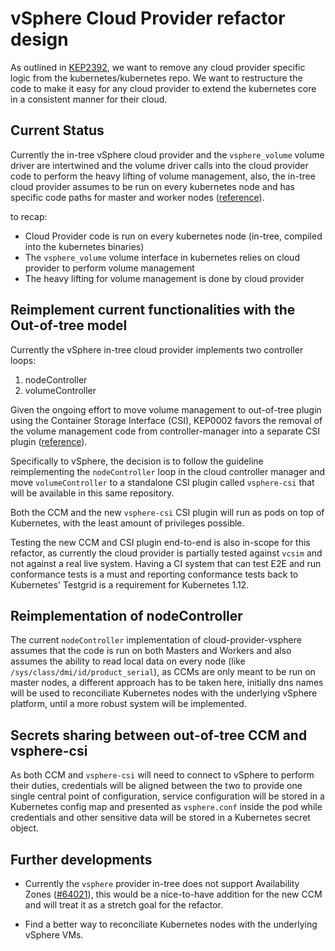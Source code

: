 # vSphere Cloud Provider refactor design

As outlined in [KEP2392](https://github.com/kubernetes/enhancements/tree/master/keps/sig-cloud-provider/2392-cloud-controller-manager),
we want to remove any cloud provider specific logic from the kubernetes/kubernetes repo. We want to restructure the code to make it easy for any cloud provider to extend the kubernetes core in a consistent manner for their cloud.

## Current Status

Currently the in-tree vSphere cloud provider and the `vsphere_volume` volume driver are intertwined and the volume driver calls into the cloud provider code to perform the heavy lifting of volume management, also, the in-tree cloud provider assumes to be run on every kubernetes node and has specific code paths for master and worker nodes ([reference](https://github.com/kubernetes/kubernetes/blob/master/staging/src/k8s.io/legacy-cloud-providers/vsphere/vsphere.go#L221-L231)).

to recap:

- Cloud Provider code is run on every kubernetes node (in-tree, compiled into the kubernetes binaries)
- The `vsphere_volume` volume interface in kubernetes relies on cloud provider to perform volume management
- The heavy lifting for volume management is done by cloud provider

## Reimplement current functionalities with the Out-of-tree model

Currently the vSphere in-tree cloud provider implements two controller loops:

1. nodeController
2. volumeController

Given the ongoing effort to move volume management to out-of-tree plugin using the Container Storage Interface (CSI), KEP0002 favors the removal of the volume management code from controller-manager into a separate CSI plugin ([reference](https://github.com/kubernetes/enhancements/tree/master/keps/sig-cloud-provider/2392-cloud-controller-manager#volume-management-changes)).

Specifically to vSphere, the decision is to follow the guideline reimplementing the `nodeController` loop in the cloud controller manager and move `volumeController` to a standalone CSI plugin called `vsphere-csi` that will be available in this same repository.

Both the CCM and the new `vsphere-csi` CSI plugin will run as pods on top of Kubernetes, with the least amount of privileges possible.

Testing the new CCM and CSI plugin end-to-end is also in-scope for this refactor, as currently the cloud provider is partially tested against `vcsim` and not against a real live system. Having a CI system that can test E2E and run conformance tests is a must and reporting conformance tests back to Kubernetes' Testgrid is a requirement for Kubernetes 1.12.

## Reimplementation of nodeController

The current `nodeController` implementation of cloud-provider-vsphere assumes that the code is run on both Masters and Workers and also assumes the ability to read local data on every node (like `/sys/class/dmi/id/product_serial`), as CCMs are only meant to be run on master nodes, a different approach has to be taken here, initially dns names will be used to reconciliate Kubernetes nodes with the underlying vSphere platform, until a more robust system will be implemented.

## Secrets sharing between out-of-tree CCM and vsphere-csi

As both CCM and `vsphere-csi` will need to connect to vSphere to perform their duties, credentials will be aligned between the two to provide one single central point of configuration, service configuration will be stored in a Kubernetes config map and presented as `vsphere.conf` inside the pod while credentials and other sensitive data will be stored in a Kubernetes secret object.

## Further developments

- Currently the `vsphere` provider in-tree does not support Availability Zones ([#64021](https://github.com/kubernetes/kubernetes/issues/64021)), this would be a nice-to-have addition for the new CCM and will treat it as a stretch goal for the refactor.

- Find a better way to reconciliate Kubernetes nodes with the underlying vSphere VMs.
